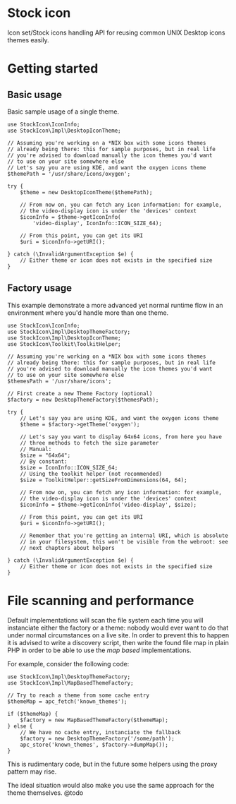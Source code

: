 Stock icon
==========

Icon set/Stock icons handling API for reusing common UNIX Desktop icons themes
easily.

Getting started
===============

Basic usage
-----------

Basic sample usage of a single theme.

    use StockIcon\IconInfo;
    use StockIcon\Impl\DesktopIconTheme;

    // Assuming you're working on a *NIX box with some icons themes
    // already being there: this for sample purposes, but in real life
    // you're advised to download manually the icon themes you'd want
    // to use on your site somewhere else
    // Let's say you are using KDE, and want the oxygen icons theme
    $themePath = '/usr/share/icons/oxygen';

    try {
        $theme = new DesktopIconTheme($themePath);

        // From now on, you can fetch any icon information: for example,
        // the video-display icon is under the 'devices' context
        $iconInfo = $theme->getIconInfo(
            'video-display', IconInfo::ICON_SIZE_64);

        // From this point, you can get its URI
        $uri = $iconInfo->getURI();

    } catch (\InvalidArgumentException $e) {
        // Either theme or icon does not exists in the specified size
    }

Factory usage
-------------

This example demonstrate a more advanced yet normal runtime flow in an
environment where you'd handle more than one theme.

    use StockIcon\IconInfo;
    use StockIcon\Impl\DesktopThemeFactory;
    use StockIcon\Impl\DesktopIconTheme;
    use StockIcon\Toolkit\ToolkitHelper;

    // Assuming you're working on a *NIX box with some icons themes
    // already being there: this for sample purposes, but in real life
    // you're advised to download manually the icon themes you'd want
    // to use on your site somewhere else
    $themesPath = '/usr/share/icons';

    // First create a new Theme Factory (optional)
    $factory = new DesktopThemeFactory($themesPath);

    try {
        // Let's say you are using KDE, and want the oxygen icons theme
        $theme = $factory->getTheme('oxygen');

        // Let's say you want to display 64x64 icons, from here you have
        // three methods to fetch the size parameter
        // Manual:
        $size = "64x64";
        // By constant:
        $size = IconInfo::ICON_SIZE_64;
        // Using the toolkit helper (not recommended)
        $size = ToolkitHelper::getSizeFromDimensions(64, 64);

        // From now on, you can fetch any icon information: for example,
        // the video-display icon is under the 'devices' context
        $iconInfo = $theme->getIconInfo('video-display', $size);

        // From this point, you can get its URI
        $uri = $iconInfo->getURI();

        // Remember that you're getting an internal URI, which is absolute
        // in your filesystem, this won't be visible from the webroot: see
        // next chapters about helpers

    } catch (\InvalidArgumentException $e) {
        // Either theme or icon does not exists in the specified size
    }

File scanning and performance
=============================

Default implementations will scan the file system each time you will
instanciate either the factory or a theme: nobody would ever want to do that
under normal circumstances on a live site. In order to prevent this to happen
it is advised to write a discovery script, then write the found file map in
plain PHP in order to be able to use the _map based_ implementations.

For example, consider the following code:

    use StockIcon\Impl\DesktopThemeFactory;
    use StockIcon\Impl\MapBasedThemeFactory;

    // Try to reach a theme from some cache entry
    $themeMap = apc_fetch('known_themes');

    if ($themeMap) {
        $factory = new MapBasedThemeFactory($themeMap);
    } else {
        // We have no cache entry, instanciate the fallback
        $factory = new DesktopThemeFactory('/some/path');
        apc_store('known_themes', $factory->dumpMap());
    }

This is rudimentary code, but in the future some helpers using the proxy
pattern may rise.

The ideal situation would also make you use the same approach for the theme
themselves. @todo

